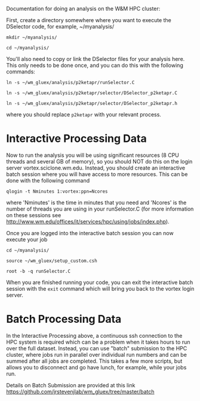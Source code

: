 Documentation for doing an analysis on the W&M HPC cluster:

First, create a directory somewhere where you want to execute the DSelector code, for example, ~/myanalysis/

`mkdir ~/myanalysis/`  

`cd ~/myanalysis/`  

You'll also need to copy or link the DSelector files for your analysis here.  This only needs to be done once, and you can do this with the following commands:  

`ln -s ~/wm_gluex/analysis/p2ketapr/runSelector.C`  

`ln -s ~/wm_gluex/analysis/p2ketapr/selector/DSelector_p2ketapr.C`  

`ln -s ~/wm_gluex/analysis/p2ketapr/selector/DSelector_p2ketapr.h`  

where you should replace `p2ketapr` with your relevant process.

# Interactive Processing Data

Now to run the analysis you will be using significant resources (8 CPU threads and several GB of memory), so you should NOT do this on the login server vortex.sciclone.wm.edu.  Instead, you should create an interactive batch session where you will have access to more resources.  This can be done with the following command

`qlogin -t Nminutes 1:vortex:ppn=Ncores`

where 'Nminutes' is the time in minutes that you need and 'Ncores' is the number of threads you are using in your runSelector.C (for more information on these sessions see http://www.wm.edu/offices/it/services/hpc/using/jobs/index.php).

Once you are logged into the interactive batch session you can now execute your job 

`cd ~/myanalysis/`

`source ~/wm_gluex/setup_custom.csh`

`root -b -q runSelector.C`

When you are finished running your code, you can exit the interactive batch session with the `exit` command which will bring you back to the vortex login server.

# Batch Processing Data

In the Interactive Processing above, a continuous ssh connection to the HPC system is required which can be a problem when it takes hours to run over the full dataset.  Instead, you can use "batch" submission to the HPC cluster, where jobs run in parallel over individual run numbers and can be summed after all jobs are completed.  This takes a few more scripts, but allows you to disconnect and go have lunch, for example, while your jobs run.

Details on Batch Submission are provided at this link https://github.com/jrstevenjlab/wm_gluex/tree/master/batch

